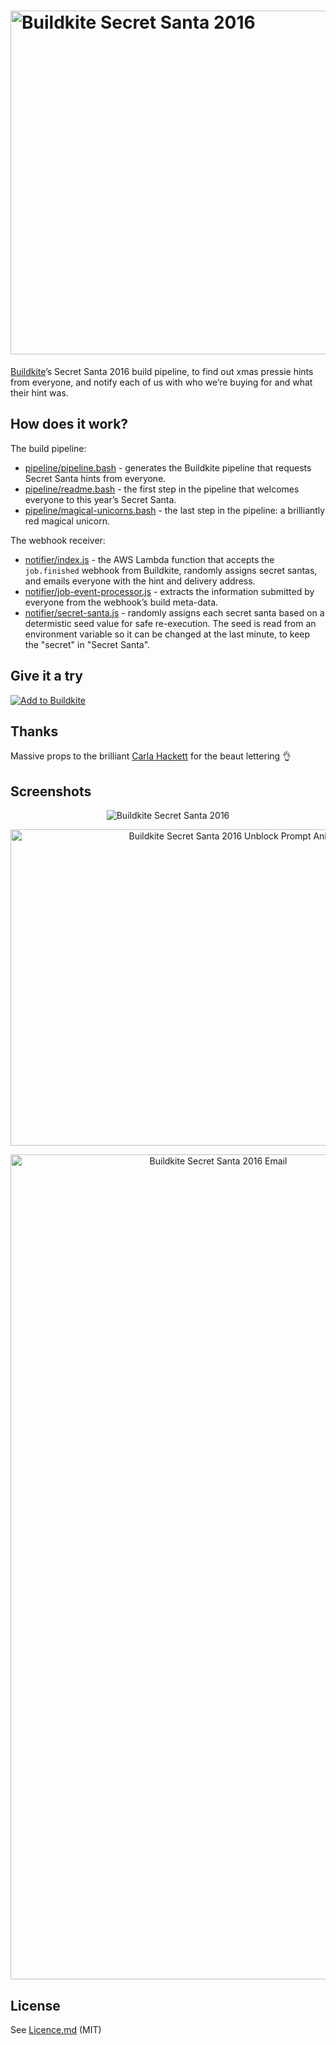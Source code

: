 <h1><img alt="Buildkite Secret Santa 2016" src="logo.gif" width="550" height="550"></h1>

[Buildkite](https://buildkite.com/)’s Secret Santa 2016 build pipeline, to find out xmas pressie hints from everyone, and notify each of us with who we’re buying for and what their hint was.

## How does it work?

The build pipeline:

* [pipeline/pipeline.bash](pipeline/pipeline.bash) - generates the Buildkite pipeline that requests Secret Santa hints from everyone.
* [pipeline/readme.bash](pipeline/readme.bash) - the first step in the pipeline that welcomes everyone to this year’s Secret Santa.
* [pipeline/magical-unicorns.bash](pipeline/magical-unicorns.bash) - the last step in the pipeline: a brilliantly red magical unicorn.

The webhook receiver:

* [notifier/index.js](notifier/index.js) - the AWS Lambda function that accepts the `job.finished` webhook from Buildkite, randomly assigns secret santas, and emails everyone with the hint and delivery address.
* [notifier/job-event-processor.js](notifier/index.js) - extracts the information submitted by everyone from the webhook’s build meta-data.
* [notifier/secret-santa.js](notifier/index.js) - randomly assigns each secret santa based on a determistic seed value for safe re-execution. The seed is read from an environment variable so it can be changed at the last minute, to keep the "secret" in "Secret Santa".

## Give it a try

[![Add to Buildkite](https://buildkite.com/button.svg)](https://buildkite.com/new)

## Thanks

Massive props to the brilliant [Carla Hackett](http://carlahackett.com/) for the beaut lettering 👌

## Screenshots

<p align="center"><img alt="Buildkite Secret Santa 2016" src="screenshot.png"></p>

<p align="center"><img alt="Buildkite Secret Santa 2016 Unblock Prompt Animation" src="screenshot-unblock.gif" width="724" height="506"></p>

<p align="center"><img alt="Buildkite Secret Santa 2016 Email" src="screenshot-email.png" width="649" height="1320"></p>

## License

See [Licence.md](Licence.md) (MIT)
